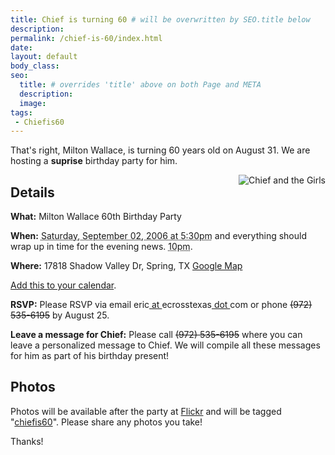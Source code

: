 ```yaml
---
title: Chief is turning 60 # will be overwritten by SEO.title below
description:
permalink: /chief-is-60/index.html
date:
layout: default
body_class:
seo:
  title: # overrides 'title' above on both Page and META
  description:
  image:
tags:
 - Chiefis60
---
```


That's right, Milton Wallace, is turning 60 years old on August 31.  We are hosting a **suprise** birthday party for him.

<a href="https://www.flickr.com/photos/ecrosstexas/29398170/" title="Photo Sharing"><img src="https://live.staticflickr.com/21/29398170_15b6f54d35_w_d.jpg" alt="Chief and the Girls" align="right" /></a>

## Details
<div class="vevent"><p><b>What:</b>
 <span class="summary">Milton Wallace 60th Birthday Party</span></p></div>

**When:** <abbr class="dtstart" title="20060902T1730-0500">Saturday, September 02, 2006 at 5:30pm</abbr> and everything should wrap up in time for the evening news. <abbr class="dtend" title="20060902T2200-0500">10pm</abbr>.</p>

**Where:** <span class="location">17818 Shadow Valley Dr, Spring, TX</span> <a href="http://maps.google.com/maps?f=q&hl=en&q=17818+shadow+valley+dr+77379&ie=UTF8&om=1">Google Map</a></p>


<a href="http://feeds.technorati.com/events/http%3A//ecrosstexas.com/chiefis60">Add this to your calendar</a>.

**RSVP:** Please RSVP via email eric<u> at </u>ecrosstexas<u> dot </u>com or phone <strike>(972) 535-6195</strike> by August 25.</p>

**Leave a message for Chief:** Please call <strike>(972) 535-6195</strike> where you can leave a personalized message to Chief.  We will compile all these messages for him as part of his birthday present!

## Photos
Photos will be available after the party at <a href="http://www.flickr.com/">Flickr</a> and will be tagged "<a href="http://flickr.com/photos/tags/chiefis60/">chiefis60</a>".  Please share any photos you take!

Thanks!
